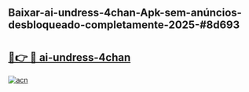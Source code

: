 ## Baixar-ai-undress-4chan-Apk-sem-anúncios-desbloqueado-completamente-2025-#8d693

# <h2><a href="https://ainizakaria.my?title=ai-undress-4chan&ref=22M">🔗👉 🔴 ai-undress-4chan</a></h2>

[![acn](https://github.com/user-attachments/assets/0f9c940e-d8b0-45ae-aac7-cd30a18b3e1c)](https://ainizakaria.my?title=ai-undress-4chan&ref=22M)

